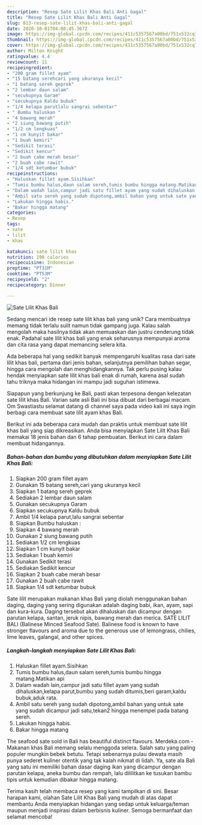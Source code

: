 ```yaml
---
description: "Resep Sate Lilit Khas Bali Anti Gagal"
title: "Resep Sate Lilit Khas Bali Anti Gagal"
slug: 813-resep-sate-lilit-khas-bali-anti-gagal
date: 2020-10-01T04:08:45.367Z
image: https://img-global.cpcdn.com/recipes/411c5357567a00bd/751x532cq70/sate-lilit-khas-bali-foto-resep-utama.jpg
thumbnail: https://img-global.cpcdn.com/recipes/411c5357567a00bd/751x532cq70/sate-lilit-khas-bali-foto-resep-utama.jpg
cover: https://img-global.cpcdn.com/recipes/411c5357567a00bd/751x532cq70/sate-lilit-khas-bali-foto-resep-utama.jpg
author: Milton Knight
ratingvalue: 4.4
reviewcount: 11
recipeingredient:
- "200 gram fillet ayam"
- "15 batang serehcari yang ukuranya kecil"
- "1 batang sereh geprek"
- "2 lembar daun salam"
- "secukupnya Garam"
- "secukupnya Kaldu bubuk"
- "1/4 kelapa parutlalu sangrai sebentar"
- " Bumbu haluskan "
- "4 bawang merah"
- "2 siung bawang putih"
- "1/2 cm lengkuas"
- "1 cm kunyit bakar"
- "1 buah kemiri"
- "Sedikit terasi"
- "Sedikit kencur"
- "2 buah cabe merah besar"
- "2 buah cabe rawit"
- "1/4 sdt ketumbar bubuk"
recipeinstructions:
- "Haluskan fillet ayam.Sisihkan"
- "Tumis bumbu halus,daun salam sereh,tumis bumbu hingga matang.Matikan api"
- "Dalam wadah lain,campur jadi satu fillet ayam yang sudah dihaluskan,kelapa parut,bumbu yang sudah ditumis,beri garam,kaldu bubuk,aduk rata."
- "Ambil satu sereh yang sudah dipotong,ambil bahan yang untuk sate yang sudah dicampur jadi satu,tekan2 hingga menempel pada batang sereh."
- "Lakukan hingga habis."
- "Bakar hingga matang"
categories:
- Resep
tags:
- sate
- lilit
- khas

katakunci: sate lilit khas 
nutrition: 190 calories
recipecuisine: Indonesian
preptime: "PT31M"
cooktime: "PT53M"
recipeyield: "2"
recipecategory: Dinner

---
```



![Sate Lilit Khas Bali](https://img-global.cpcdn.com/recipes/411c5357567a00bd/751x532cq70/sate-lilit-khas-bali-foto-resep-utama.jpg)

Sedang mencari ide resep sate lilit khas bali yang unik? Cara membuatnya memang tidak terlalu sulit namun tidak gampang juga. Kalau salah mengolah maka hasilnya tidak akan memuaskan dan justru cenderung tidak enak. Padahal sate lilit khas bali yang enak seharusnya mempunyai aroma dan cita rasa yang dapat memancing selera kita.

Ada beberapa hal yang sedikit banyak mempengaruhi kualitas rasa dari sate lilit khas bali, pertama dari jenis bahan, selanjutnya pemilihan bahan segar, hingga cara mengolah dan menghidangkannya. Tak perlu pusing kalau hendak menyiapkan sate lilit khas bali enak di rumah, karena asal sudah tahu triknya maka hidangan ini mampu jadi suguhan istimewa.

Siapapun yang berkunjung ke Bali, pasti akan terpesona dengan kelezatan sate lilit khas Bali. Varian sate asli Bali ini bisa dibuat dari berbagai macam. Om Swastiastu selamat datang di channel saya pada video kali ini saya ingin berbagi cara membuat sate lilit ayam khas Bali.


Berikut ini ada beberapa cara mudah dan praktis untuk membuat sate lilit khas bali yang siap dikreasikan. Anda bisa menyiapkan Sate Lilit Khas Bali memakai 18 jenis bahan dan 6 tahap pembuatan. Berikut ini cara dalam membuat hidangannya.

<!--inarticleads1-->

##### Bahan-bahan dan bumbu yang dibutuhkan dalam menyiapkan Sate Lilit Khas Bali:

1. Siapkan 200 gram fillet ayam
1. Gunakan 15 batang sereh,cari yang ukuranya kecil
1. Siapkan 1 batang sereh geprek
1. Sediakan 2 lembar daun salam
1. Gunakan secukupnya Garam
1. Siapkan secukupnya Kaldu bubuk
1. Ambil 1/4 kelapa parut,lalu sangrai sebentar
1. Siapkan  Bumbu haluskan :
1. Siapkan 4 bawang merah
1. Gunakan 2 siung bawang putih
1. Sediakan 1/2 cm lengkuas
1. Siapkan 1 cm kunyit bakar
1. Sediakan 1 buah kemiri
1. Gunakan Sedikit terasi
1. Sediakan Sedikit kencur
1. Siapkan 2 buah cabe merah besar
1. Gunakan 2 buah cabe rawit
1. Siapkan 1/4 sdt ketumbar bubuk


Sate lilit merupakan makanan khas Bali yang diolah menggunakan bahan daging, daging yang sering digunakan adalah daging babi, ikan, ayam, sapi dan kura-kura. Daging tersebut akan dihaluskan dan dicampur dengan parutan kelapa, santan, jeruk nipis, bawang merah dan merica. SATE LILIT BALI (Balinese Minced Seafood Sate). Balinese food is known to have stronger flavours and aroma due to the generous use of lemongrass, chilies, lime leaves, galangal, and other spices. 

<!--inarticleads2-->

##### Langkah-langkah menyiapkan Sate Lilit Khas Bali:

1. Haluskan fillet ayam.Sisihkan
1. Tumis bumbu halus,daun salam sereh,tumis bumbu hingga matang.Matikan api
1. Dalam wadah lain,campur jadi satu fillet ayam yang sudah dihaluskan,kelapa parut,bumbu yang sudah ditumis,beri garam,kaldu bubuk,aduk rata.
1. Ambil satu sereh yang sudah dipotong,ambil bahan yang untuk sate yang sudah dicampur jadi satu,tekan2 hingga menempel pada batang sereh.
1. Lakukan hingga habis.
1. Bakar hingga matang


The seafood sate sold in Bali has beautiful distinct flavours. Merdeka.com - Makanan khas Bali memang selalu menggoda selera. Salah satu yang paling populer mungkin bebek betutu. Tetapi sebenarnya pulau dewata masih punya sederet kuliner otentik yang tak kalah nikmat di lidah. Ya, sate ala Bali yang satu ini memiliki bahan dasar daging ikan yang dicampur dengan parutan kelapa, aneka bumbu dan rempah, lalu dililitkan ke tusukan bambu tipis untuk kemudian dibakar hingga matang. 

Terima kasih telah membaca resep yang kami tampilkan di sini. Besar harapan kami, olahan Sate Lilit Khas Bali yang mudah di atas dapat membantu Anda menyiapkan hidangan yang sedap untuk keluarga/teman maupun menjadi inspirasi dalam berbisnis kuliner. Semoga bermanfaat dan selamat mencoba!
